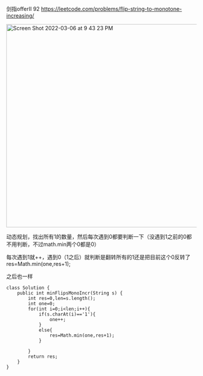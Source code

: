 剑指offerII 92
https://leetcode.com/problems/flip-string-to-monotone-increasing/

<img width="538" alt="Screen Shot 2022-03-06 at 9 43 23 PM" src="https://user-images.githubusercontent.com/59748598/156974922-9bec8a59-8035-4394-881b-1ba2552a83ca.png">

动态规划，找出所有1的数量，然后每次遇到0都要判断一下（没遇到1之前的0都不用判断，不过math.min两个0都是0）

每次遇到1就++，遇到0（1之后）就判断是翻转所有的1还是把目前这个0反转了res=Math.min(one,res+1);

之后也一样




 
```` 
class Solution {
    public int minFlipsMonoIncr(String s) {
        int res=0,len=s.length();
        int one=0;
        for(int i=0;i<len;i++){
            if(s.charAt(i)=='1'){
                one++;
            }
            else{
                res=Math.min(one,res+1);
            }
            
        }
        return res;
    }
}
````





